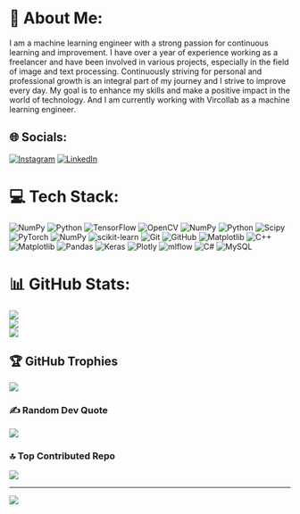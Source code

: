 # 💫 About Me:
I am a machine learning engineer with a strong passion for continuous learning and improvement. I have over a year of experience working as a freelancer and have been involved in various projects, especially in the field of image and text processing. Continuously striving for personal and professional growth is an integral part of my journey and I strive to improve every day. My goal is to enhance my skills and make a positive impact in the world of technology. And I am currently working with Vircollab as a machine learning engineer.


## 🌐 Socials:
[![Instagram](https://img.shields.io/badge/Instagram-%23E4405F.svg?logo=Instagram&logoColor=white)](https://instagram.com/miladmr.mr) [![LinkedIn](https://img.shields.io/badge/LinkedIn-%230077B5.svg?logo=linkedin&logoColor=white)](https://linkedin.com/in/https://www.linkedin.com/in/miladrasooli1304/) 

# 💻 Tech Stack:
![NumPy](https://img.shields.io/badge/numpy-%23013243.svg?style=flat&logo=numpy&logoColor=white) ![Python](https://img.shields.io/badge/python-3670A0?style=flat&logo=python&logoColor=ffdd54) ![TensorFlow](https://img.shields.io/badge/TensorFlow-%23FF6F00.svg?style=flat&logo=TensorFlow&logoColor=white) ![OpenCV](https://img.shields.io/badge/opencv-%23white.svg?style=flat&logo=opencv&logoColor=white) ![NumPy](https://img.shields.io/badge/numpy-%23013243.svg?style=flat&logo=numpy&logoColor=white) ![Python](https://img.shields.io/badge/python-3670A0?style=flat&logo=python&logoColor=ffdd54) ![Scipy](https://img.shields.io/badge/SciPy-%230C55A5.svg?style=flat&logo=scipy&logoColor=%white) ![PyTorch](https://img.shields.io/badge/PyTorch-%23EE4C2C.svg?style=flat&logo=PyTorch&logoColor=white) ![NumPy](https://img.shields.io/badge/numpy-%23013243.svg?style=flat&logo=numpy&logoColor=white) ![scikit-learn](https://img.shields.io/badge/scikit--learn-%23F7931E.svg?style=flat&logo=scikit-learn&logoColor=white) ![Git](https://img.shields.io/badge/git-%23F05033.svg?style=flat&logo=git&logoColor=white) ![GitHub](https://img.shields.io/badge/github-%23121011.svg?style=flat&logo=github&logoColor=white) ![Matplotlib](https://img.shields.io/badge/Matplotlib-%23ffffff.svg?style=flat&logo=Matplotlib&logoColor=black) ![C++](https://img.shields.io/badge/c++-%2300599C.svg?style=flat&logo=c%2B%2B&logoColor=white) ![Matplotlib](https://img.shields.io/badge/Matplotlib-%23ffffff.svg?style=flat&logo=Matplotlib&logoColor=black) ![Pandas](https://img.shields.io/badge/pandas-%23150458.svg?style=flat&logo=pandas&logoColor=white) ![Keras](https://img.shields.io/badge/Keras-%23D00000.svg?style=flat&logo=Keras&logoColor=white) ![Plotly](https://img.shields.io/badge/Plotly-%233F4F75.svg?style=flat&logo=plotly&logoColor=white) ![mlflow](https://img.shields.io/badge/mlflow-%23d9ead3.svg?style=flat&logo=numpy&logoColor=blue) ![C#](https://img.shields.io/badge/c%23-%23239120.svg?style=flat&logo=csharp&logoColor=white) ![MySQL](https://img.shields.io/badge/mysql-4479A1.svg?style=flat&logo=mysql&logoColor=white)
# 📊 GitHub Stats:
![](https://github-readme-stats.vercel.app/api?username=miladrasooli1304&theme=dark&hide_border=false&include_all_commits=false&count_private=false)<br/>
![](https://github-readme-streak-stats.herokuapp.com/?user=miladrasooli1304&theme=dark&hide_border=false)<br/>
![](https://github-readme-stats.vercel.app/api/top-langs/?username=miladrasooli1304&theme=dark&hide_border=false&include_all_commits=false&count_private=false&layout=compact)

## 🏆 GitHub Trophies
![](https://github-profile-trophy.vercel.app/?username=miladrasooli1304&theme=radical&no-frame=false&no-bg=false&margin-w=4)

### ✍️ Random Dev Quote
![](https://quotes-github-readme.vercel.app/api?type=horizontal&theme=dark)

### 🔝 Top Contributed Repo
![](https://github-contributor-stats.vercel.app/api?username=miladrasooli1304&limit=5&theme=radical&combine_all_yearly_contributions=true)

---
[![](https://visitcount.itsvg.in/api?id=miladrasooli1304&icon=5&color=0)](https://visitcount.itsvg.in)

<!-- Proudly created with GPRM ( https://gprm.itsvg.in ) -->
